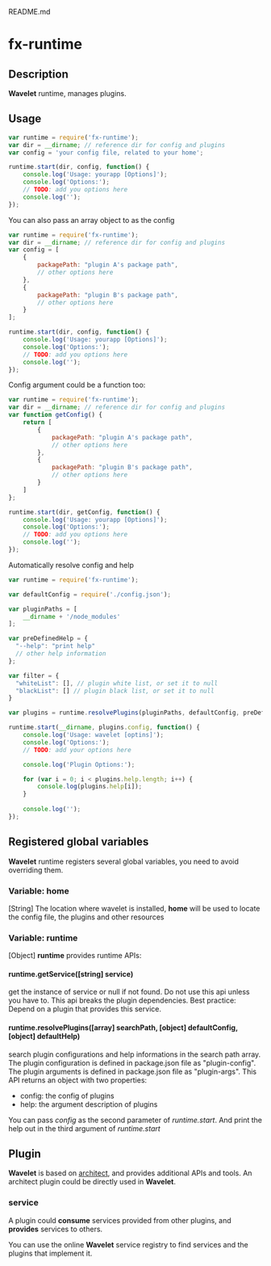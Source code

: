 README.md

# fx-runtime

## Description
**Wavelet** runtime, manages plugins.

## Usage
`````javascript
var runtime = require('fx-runtime');
var dir = __dirname; // reference dir for config and plugins
var config = 'your config file, related to your home';

runtime.start(dir, config, function() {
    console.log('Usage: yourapp [Options]');
    console.log('Options:');
    // TODO: add you options here
    console.log('');
});
`````

You can also pass an array object to as the config
`````javascript
var runtime = require('fx-runtime');
var dir = __dirname; // reference dir for config and plugins
var config = [
    {
        packagePath: "plugin A's package path",
        // other options here
    },
    {
        packagePath: "plugin B's package path",
        // other options here
    }
];

runtime.start(dir, config, function() {
    console.log('Usage: yourapp [Options]');
    console.log('Options:');
    // TODO: add you options here
    console.log('');
});
`````

Config argument could be a function too:
`````javascript
var runtime = require('fx-runtime');
var dir = __dirname; // reference dir for config and plugins
var function getConfig() { 
    return [
        {
            packagePath: "plugin A's package path",
            // other options here
        },
        {
            packagePath: "plugin B's package path",
            // other options here
        }
    ]
};

runtime.start(dir, getConfig, function() {
    console.log('Usage: yourapp [Options]');
    console.log('Options:');
    // TODO: add you options here
    console.log('');
});
`````

Automatically resolve config and help
`````javascript
var runtime = require('fx-runtime');

var defaultConfig = require('./config.json');

var pluginPaths = [
    __dirname + '/node_modules'
];

var preDefinedHelp = {
  "--help": "print help"
  // other help information
};

var filter = {
  "whiteList": [], // plugin white list, or set it to null
  "blackList": [] // plugin black list, or set it to null
}

var plugins = runtime.resolvePlugins(pluginPaths, defaultConfig, preDefinedHelp, filter);

runtime.start(__dirname, plugins.config, function() {
    console.log('Usage: wavelet [optins]');
    console.log('Options:');
    // TODO: add your options here

    console.log('Plugin Options:');

    for (var i = 0; i < plugins.help.length; i++) {
        console.log(plugins.help[i]);
    }
    
    console.log('');
});
`````


## Registered global variables
**Wavelet** runtime registers several global variables, you need to avoid overriding them.

### Variable: home 
[String] The location where wavelet is installed, **home** will be used to locate the config file, the plugins and other resources

### Variable: runtime
[Object] **runtime** provides runtime APIs:

#### runtime.getService([string] service)
get the instance of service or null if not found. Do not use this api unless you have to. This api breaks the plugin dependencies. Best practice: Depend on a plugin that provides this service.

#### runtime.resolvePlugins([array] searchPath, [object] defaultConfig, [object] defaultHelp)
search plugin configurations and help informations in the search path array. The plugin configuration is defined in package.json file as "plugin-config". The plugin arguments is defined in package.json file as "plugin-args". This API returns an object with two properties: 

- config: the config of plugins
- help: the argument description of plugins

You can pass *config* as the second parameter of *runtime.start*. And print the help out in the third argument of *runtime.start*


## Plugin
**Wavelet** is based on [architect](https://github.com/c9/architect), and provides additional APIs and tools. An architect plugin could be directly used in **Wavelet**. 

### service
A plugin could **consume** services provided from other plugins, and **provides** services to others.

You can use the online **Wavelet** service registry to find services and the plugins that implement it.
